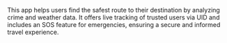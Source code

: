 This app helps users find the safest route to their destination by analyzing crime and weather data. It offers live tracking of trusted users via UID and includes an SOS feature for emergencies, ensuring a secure and informed travel experience.

